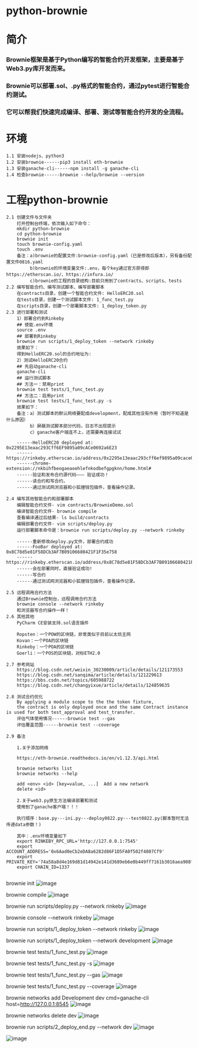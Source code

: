 # python-brownie

# 简介
### Brownie框架是基于Python编写的智能合约开发框架，主要是基于Web3.py库开发而来。
### Brownie可以部署.sol、.py格式的智能合约，通过pytest进行智能合约测试。
### 它可以帮我们快速完成编译、部署、测试等智能合约开发的全流程。

# 环境
```
1.1 安装nodejs、python3
1.2 安装brownie------pip3 install eth-brownie
1.3 安装ganache-cli------npm install -g ganache-cli
1.4 检查brownie------brownie --help/brownie --version
```

# 工程python-brownie
```
2.1 创建文件与文件夹
    打开控制台终端，依次输入如下命令：
    mkdir python-brownie
    cd python-brownie
    brownie init
    touch brownie-config.yaml
    touch .env
    备注：a)brownie的配置文件:brownie-config.yaml（已是修改后版本），另有备份配置文件0816.yaml
         b)brownie的环境变量文件:.env，每个key通过官方获得即https://etherscan.io/、https://infura.io/
         c)brownie的工程的目录结构:目前只用到了contracts、scripts、tests
2.2 编写智能合约、编写测试脚本、编写部署脚本
    在contracts目录，创建一个智能合约文件: HelloERC20.sol
    在tests目录，创建一个测试脚本文件: 1_func_test.py
    在scripts目录，创建一个部署脚本文件: 1_deploy_token.py
2.3 进行部署和测试
    1）部署合约到Rinkeby
    ## 使能.env环境
    source .env
    ## 部署到Rinkeby
    brownie run scripts/1_deploy_token --network rinkeby
    效果如下：
    得到HelloERC20.sol的合约地址为: 
    2）测试HelloERC20合约
    ## 先启动ganache-cli
    ganache-cli
    ## 运行测试脚本
    ## 方法一：禁用print
    brownie test tests/1_func_test.py
    ## 方法二：启用print
    brownie test tests/1_func_test.py -s
    效果如下：
    备注：a）测试脚本的默认网络要配成development，配成其他没有作用（暂时不知道是什么原因）
         b）屏蔽测试脚本部分代码，日志不出现提示
         c）ganache客户端连不上，还需要再连接试试

    ------HelloERC20 deployed at: 0x2295E13eaac293Cff6EF9895a09cACe0692a6E23
    ------https://rinkeby.etherscan.io/address/0x2295e13eaac293cff6ef9895a09cace0692a6e23#code
    ------chrome-extension://nkbihfbeogaeaoehlefnkodbefgpgknn/home.html#
    ------验证和发布合约源代码———	验证成功！
    ------读合约和写合约，
    ------通过测试网浏览器和小狐狸钱包插件，查看操作记录。

2.4 编写其他智能合约和部署脚本
    编辑智能合约文件- vim contracts/BrownieDemo.sol
    编译智能合约文件- brownie compile
    查看编译通过后结果- ls build/contracts
    编辑部署合约文件- vim scripts/deploy.py
    运行部署脚本命令是：brownie run scripts/deploy.py --network rinkeby

    ------重新修改deploy.py文件，部署合约成功
    ------FooBar deployed at: 0x8C78d5e81F58DCb3AF7B09106680421F1F35e758
    ------https://rinkeby.etherscan.io/address/0x8C78d5e81F58DCb3AF7B09106680421F1F35e758#code
    ------会在部署同时，直接验证成功!
    ------写合约
    ------通过测试网浏览器和小狐狸钱包插件，查看操作记录。

2.5 远程调用合约方法
    通过Brownie控制台，远程调用合约方法
    brownie console --network rinkeby
    和浏览器写合约操作一样！    
2.6 其他其他
    PyCharm CE安装支持.sol语言插件

    Ropsten：一个POW的区块链，非常类似于目前以太坊主网
    Kovan：一个POA的区块链
    Rinkeby：一个POA的区块链
    Goerli：一个POS的区块链，对标ETH2.0

2.7 参考网站
    https://blog.csdn.net/weixin_30230009/article/details/121173553
    https://blog.csdn.net/sanqima/article/details/121229613
    https://bbs.csdn.net/topics/605988722
    https://blog.csdn.net/changyixue/article/details/124859635
    
2.8 测试合约优化
    By applying a module scope to the the token fixture, 
    the contract is only deployed once and the same Contract instance is used for both test_approval and test_transfer.
    评估气体使用情况------brownie test --gas
    评估覆盖范围------brownie test --coverage
    
2.9 备注

    1.关于添加网络

    https://eth-brownie.readthedocs.io/en/v1.12.3/api.html

    brownie networks list
    brownie networks --help

    add <env> <id> [key=value, ...]  Add a new network
    delete <id> 

    2.关于web3.py原生方法编译部署和测试
    使用到了ganache客户端！！！

    执行顺序：base.py---ini.py---deploy0822.py---test0822.py(脚本暂时无法传递data参数！)

    其中：.env环境变量如下
    export RINKEBY_RPC_URL='http://127.0.0.1:7545'
    export ACCOUNT_ADDRESS='0x6Aad0eCb2eDA8a6282d86F1D5FA0f502f4807Cf9'
    export PRIVATE_KEY='74a58a8d4e169d81d14942e141d3689eb6e0b449ff7161b3016aea908f246250'
    export CHAIN_ID=1337
    
```
brownie init
![image](https://user-images.githubusercontent.com/77438845/185853786-6cb97310-6a55-4b03-85db-b1174802093d.png)

brownie compile
![image](https://user-images.githubusercontent.com/77438845/185854133-1d2ed662-bd8e-4f4d-9f27-688893ca63c1.png)

brownie run scripts/deploy.py --network rinkeby
![image](https://user-images.githubusercontent.com/77438845/185854385-6b3eb179-ed78-41da-8192-bff69a7f451b.png)

brownie console --network rinkeby
![image](https://user-images.githubusercontent.com/77438845/185854712-c36e9b61-8c30-4972-8a35-c0c9b87990ea.png)

brownie run scripts/1_deploy_token --network rinkeby
![image](https://user-images.githubusercontent.com/77438845/185855271-a1f1249a-5b39-47ce-a894-76ac363a4c67.png)

brownie run scripts/1_deploy_token --network development
![image](https://user-images.githubusercontent.com/77438845/185855468-439d3559-8a9b-45ac-9f7d-f5acbba83c76.png)

brownie test tests/1_func_test.py
![image](https://user-images.githubusercontent.com/77438845/185854956-bd2e2276-8de9-4dd2-bbc4-0a941a84ed11.png)

brownie test tests/1_func_test.py -s
![image](https://user-images.githubusercontent.com/77438845/186886626-a2c8003c-bb05-4099-b8b0-2109a55fcf64.png)

 brownie test tests/1_func_test.py --gas
![image](https://user-images.githubusercontent.com/77438845/187108105-f1f086aa-1e69-42cc-bfaa-03dbe216210d.png)

brownie test tests/1_func_test.py --coverage
![image](https://user-images.githubusercontent.com/77438845/187108282-9d81aa9d-ccd5-4208-94fd-a6771f65c092.png)


brownie networks add Development dev cmd=ganache-cli host=http://127.0.0.1:8545
![image](https://user-images.githubusercontent.com/77438845/189086783-84f5db74-c6ad-4e9f-b922-0a9af119c5ab.png)

brownie networks delete dev 
![image](https://user-images.githubusercontent.com/77438845/186086056-cf3874c1-7fde-4dee-8461-3b5fdd748531.png)

brownie run scripts/2_deploy_end.py --network dev
![image](https://user-images.githubusercontent.com/77438845/186086326-76d60e80-007a-4ccb-acb6-446dddf321c7.png)

![image](https://user-images.githubusercontent.com/77438845/186117567-e2b171bc-42ba-43e6-a386-8a479370b39d.png)

